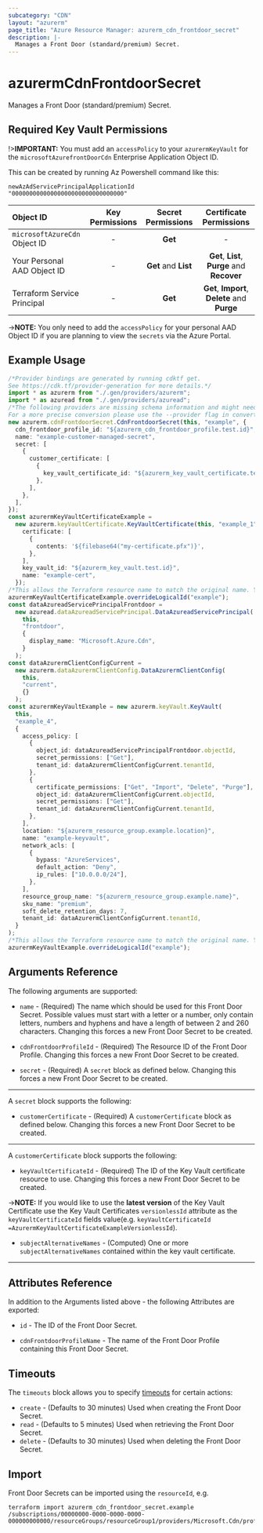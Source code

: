 ```yaml
---
subcategory: "CDN"
layout: "azurerm"
page_title: "Azure Resource Manager: azurerm_cdn_frontdoor_secret"
description: |-
  Manages a Front Door (standard/premium) Secret.
---
```


# azurermCdnFrontdoorSecret

Manages a Front Door (standard/premium) Secret.

## Required Key Vault Permissions

!>**IMPORTANT:** You must add an `accessPolicy` to your `azurermKeyVault` for the `microsoftAzurefrontDoorCdn` Enterprise Application Object ID.

This can be created by running Az Powershell command like this:

`newAzAdServicePrincipalApplicationId "00000000000000000000000000000000"`

| Object ID                                | Key Permissions | Secret Permissions   | Certificate Permissions                       |
|:-----------------------------------------|:---------------:|:--------------------:|:---------------------------------------------:|
| `microsoftAzureCdn` Object ID          | -               | **Get**              | -                                             |
| Your Personal AAD Object ID              | -               | **Get** and **List** | **Get**, **List**, **Purge** and **Recover**  |
| Terraform Service Principal              | -               | **Get**              | **Get**, **Import**, **Delete** and **Purge** |

\->**NOTE:** You only need to add the `accessPolicy` for your personal AAD Object ID if you are planning to view the `secrets` via the Azure Portal.

## Example Usage

```typescript
/*Provider bindings are generated by running cdktf get.
See https://cdk.tf/provider-generation for more details.*/
import * as azurerm from "./.gen/providers/azurerm";
import * as azuread from "./.gen/providers/azuread";
/*The following providers are missing schema information and might need manual adjustments to synthesize correctly: azurerm, azuread.
For a more precise conversion please use the --provider flag in convert.*/
new azurerm.cdnFrontdoorSecret.CdnFrontdoorSecret(this, "example", {
  cdn_frontdoor_profile_id: "${azurerm_cdn_frontdoor_profile.test.id}",
  name: "example-customer-managed-secret",
  secret: [
    {
      customer_certificate: [
        {
          key_vault_certificate_id: "${azurerm_key_vault_certificate.test.id}",
        },
      ],
    },
  ],
});
const azurermKeyVaultCertificateExample =
  new azurerm.keyVaultCertificate.KeyVaultCertificate(this, "example_1", {
    certificate: [
      {
        contents: '${filebase64("my-certificate.pfx")}',
      },
    ],
    key_vault_id: "${azurerm_key_vault.test.id}",
    name: "example-cert",
  });
/*This allows the Terraform resource name to match the original name. You can remove the call if you don't need them to match.*/
azurermKeyVaultCertificateExample.overrideLogicalId("example");
const dataAzureadServicePrincipalFrontdoor =
  new azuread.dataAzureadServicePrincipal.DataAzureadServicePrincipal(
    this,
    "frontdoor",
    {
      display_name: "Microsoft.Azure.Cdn",
    }
  );
const dataAzurermClientConfigCurrent =
  new azurerm.dataAzurermClientConfig.DataAzurermClientConfig(
    this,
    "current",
    {}
  );
const azurermKeyVaultExample = new azurerm.keyVault.KeyVault(
  this,
  "example_4",
  {
    access_policy: [
      {
        object_id: dataAzureadServicePrincipalFrontdoor.objectId,
        secret_permissions: ["Get"],
        tenant_id: dataAzurermClientConfigCurrent.tenantId,
      },
      {
        certificate_permissions: ["Get", "Import", "Delete", "Purge"],
        object_id: dataAzurermClientConfigCurrent.objectId,
        secret_permissions: ["Get"],
        tenant_id: dataAzurermClientConfigCurrent.tenantId,
      },
    ],
    location: "${azurerm_resource_group.example.location}",
    name: "example-keyvault",
    network_acls: [
      {
        bypass: "AzureServices",
        default_action: "Deny",
        ip_rules: ["10.0.0.0/24"],
      },
    ],
    resource_group_name: "${azurerm_resource_group.example.name}",
    sku_name: "premium",
    soft_delete_retention_days: 7,
    tenant_id: dataAzurermClientConfigCurrent.tenantId,
  }
);
/*This allows the Terraform resource name to match the original name. You can remove the call if you don't need them to match.*/
azurermKeyVaultExample.overrideLogicalId("example");

```

## Arguments Reference

The following arguments are supported:

*   `name` - (Required) The name which should be used for this Front Door Secret. Possible values must start with a letter or a number, only contain letters, numbers and hyphens and have a length of between 2 and 260 characters. Changing this forces a new Front Door Secret to be created.

*   `cdnFrontdoorProfileId` - (Required) The Resource ID of the Front Door Profile. Changing this forces a new Front Door Secret to be created.

*   `secret` - (Required) A `secret` block as defined below. Changing this forces a new Front Door Secret to be created.

***

A `secret` block supports the following:

* `customerCertificate` - (Required) A `customerCertificate` block as defined below. Changing this forces a new Front Door Secret to be created.

***

A `customerCertificate` block supports the following:

* `keyVaultCertificateId` - (Required) The ID of the Key Vault certificate resource to use. Changing this forces a new Front Door Secret to be created.

\->**NOTE:** If you would like to use the **latest version** of the Key Vault Certificate use the Key Vault Certificates `versionlessId` attribute as the `keyVaultCertificateId` fields value(e.g. `keyVaultCertificateId =AzurermKeyVaultCertificateExampleVersionlessId`).

* `subjectAlternativeNames` - (Computed) One or more `subjectAlternativeNames` contained within the key vault certificate.

***

## Attributes Reference

In addition to the Arguments listed above - the following Attributes are exported:

*   `id` - The ID of the Front Door Secret.

*   `cdnFrontdoorProfileName` - The name of the Front Door Profile containing this Front Door Secret.

## Timeouts

The `timeouts` block allows you to specify [timeouts](https://www.terraform.io/docs/configuration/resources.html#timeouts) for certain actions:

* `create` - (Defaults to 30 minutes) Used when creating the Front Door Secret.
* `read` - (Defaults to 5 minutes) Used when retrieving the Front Door Secret.
* `delete` - (Defaults to 30 minutes) Used when deleting the Front Door Secret.

## Import

Front Door Secrets can be imported using the `resourceId`, e.g.

```console
terraform import azurerm_cdn_frontdoor_secret.example /subscriptions/00000000-0000-0000-0000-000000000000/resourceGroups/resourceGroup1/providers/Microsoft.Cdn/profiles/profile1/secrets/secrets1
```
